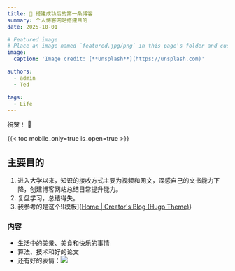 ```yaml
---
title: 🎉 搭建成功后的第一条博客
summary: 个人博客网站搭建目的
date: 2025-10-01

# Featured image
# Place an image named `featured.jpg/png` in this page's folder and customize its options here.
image:
  caption: 'Image credit: [**Unsplash**](https://unsplash.com)'

authors:
  - admin
  - Ted

tags:
  - Life
---
```

祝贺！ 👋

{{< toc mobile_only=true is_open=true >}}

## 主要目的

1. 进入大学以来，知识的接收方式主要为视频和网文，深感自己的文书能力下降，创建博客网站总结日常提升能力。
2. 复盘学习，总结得失。
3. 我参考的是这个![模板]{[Home | Creator's Blog (Hugo Theme)](https://hugo-blog-theme.netlify.app/)}

### 内容

- 生活中的美景、美食和快乐的事情
- 算法、技术和好的论文
- 还有好的表情：![](\img\b.gif)
